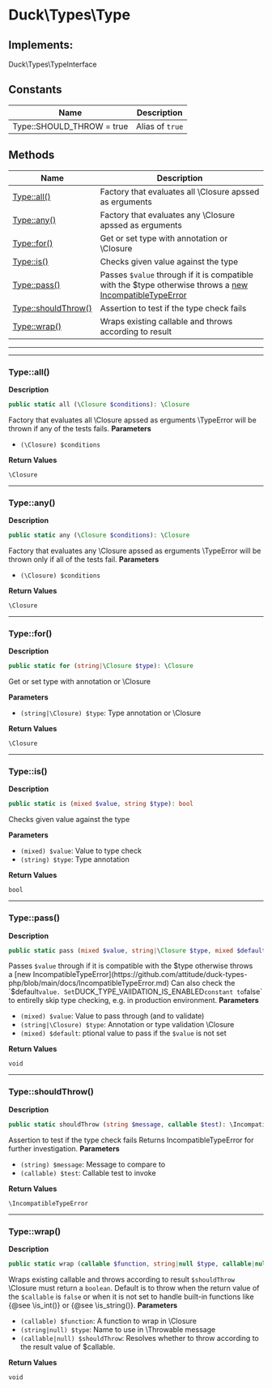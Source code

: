# Duck\Types\Type


## Implements:
Duck\Types\TypeInterface



## Constants

| Name | Description |
|------|-------------|
|Type::SHOULD_THROW = true|Alias of `true`|

## Methods

| Name | Description |
|------|-------------|
|[Type::all()](#typeall)|Factory that evaluates all \Closure apssed as erguments|
|[Type::any()](#typeany)|Factory that evaluates any \Closure apssed as erguments|
|[Type::for()](#typefor)|Get or set type with annotation or \Closure|
|[Type::is()](#typeis)|Checks given value against the type|
|[Type::pass()](#typepass)|Passes `$value` through if it is compatible with the $type otherwise throws a [new IncompatibleTypeError](https://github.com/attitude/duck-types-php/blob/main/docs/IncompatibleTypeError.md)|
|[Type::shouldThrow()](#typeshouldthrow)|Assertion to test if the type check fails|
|[Type::wrap()](#typewrap)|Wraps existing callable and throws according to result|


---

---

### Type::all()

**Description**


```php
public static all (\Closure $conditions): \Closure
```

Factory that evaluates all \Closure apssed as erguments
\TypeError will be thrown if any of the tests fails.
**Parameters**

* `(\Closure) $conditions`


**Return Values**

`\Closure`




---

### Type::any()

**Description**


```php
public static any (\Closure $conditions): \Closure
```

Factory that evaluates any \Closure apssed as erguments
\TypeError will be thrown only if all of the tests fail.
**Parameters**

* `(\Closure) $conditions`


**Return Values**

`\Closure`




---

### Type::for()

**Description**


```php
public static for (string|\Closure $type): \Closure
```

Get or set type with annotation or \Closure

**Parameters**

* `(string|\Closure) $type`: Type annotation or \Closure


**Return Values**

`\Closure`




---

### Type::is()

**Description**


```php
public static is (mixed $value, string $type): bool
```

Checks given value against the type

**Parameters**

* `(mixed) $value`: Value to type check
* `(string) $type`: Type annotation


**Return Values**

`bool`




---

### Type::pass()

**Description**


```php
public static pass (mixed $value, string|\Closure $type, mixed $default): void
```

Passes `$value` through if it is compatible with the $type otherwise throws a [new IncompatibleTypeError](https://github.com/attitude/duck-types-php/blob/main/docs/IncompatibleTypeError.md)
Can also check the `$default` value. Set `DUCK_TYPE_VAlIDATION_IS_ENABLED` constant to `false` to entirelly skip type checking, e.g. in production environment.
**Parameters**

* `(mixed) $value`: Value to pass through (and to validate)
* `(string|\Closure) $type`: Annotation or type validation \Closure
* `(mixed) $default`: ptional value to pass if the `$value` is not set


**Return Values**

`void`


---

### Type::shouldThrow()

**Description**


```php
public static shouldThrow (string $message, callable $test): \IncompatibleTypeError
```

Assertion to test if the type check fails
Returns IncompatibleTypeError for further investigation.
**Parameters**

* `(string) $message`: Message to compare to
* `(callable) $test`: Callable test to invoke


**Return Values**

`\IncompatibleTypeError`




---

### Type::wrap()

**Description**


```php
public static wrap (callable $function, string|null $type, callable|null $shouldThrow): void
```

Wraps existing callable and throws according to result
`$shouldThrow` \Closure must return a `boolean`. Default is to throw when the return value of the `$callable` is `false` or when it is not set to handle built-in functions like {@see \is_int()} or {@see \is_string()}.
**Parameters**

* `(callable) $function`: A function to wrap in \Closure
* `(string|null) $type`: Name to use in \Throwable message
* `(callable|null) $shouldThrow`: Resolves whether to throw according to the result value of $callable.


**Return Values**

`void`


